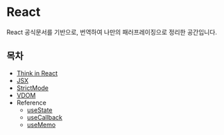 # React

React 공식문서를 기반으로, 번역하여 나만의 패러프레이징으로 정리한 공간입니다.

## 목차

- [Think in React](/react/think-in-react.md)
- [JSX](/react/jsx.md)
- [StrictMode](/react/strict-mode.md)
- [VDOM](/react/vdom.md)
- Reference
  - [useState](/react/reference/use-state.md)
  - [useCallback](/react/reference/use-callback.md)
  - [useMemo](/react/reference/use-memo.md)
